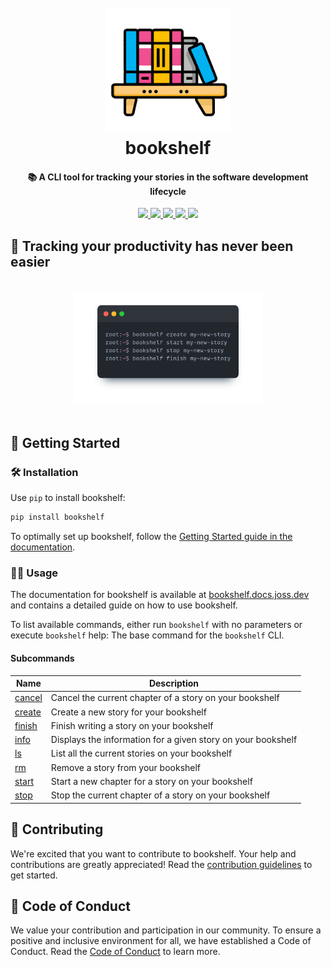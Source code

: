 <h1 align="center">
  <br>
  <img src="docs/src/assets/bookshelf.png" width="200px"/>
  <br>
  bookshelf
  <br>
</h1>

<h4 align="center">
   📚 A CLI tool for tracking your stories in the software development lifecycle 
</h4>


<p align="center">

  <a href="https://codecov.io/gh/jossmoff/bookshelf">
    <img src="https://codecov.io/gh/jossmoff/bookshelf/branch/main/graph/badge.svg" />
  </a>

  <a href="https://github.com/jossmoff/bookshelf/issues">
    <img src="https://img.shields.io/github/issues/jossmoff/bookshelf.svg">
  </a>

  <a href="https://github.com/jossmoff/bookshelf/pulls">
    <img src="https://img.shields.io/github/issues-pr/jossmoff/bookshelf.svg">
  </a>

  <a href="https://github.com/tronprotocol/jossmoff/bookshelf/graphs/contributors">
    <img src="https://img.shields.io/github/contributors/jossmoff/bookshelf.svg">
  </a>

  <a href="LICENSE">
    <img src="https://img.shields.io/github/license/jossmoff/bookshelf.svg">
  </a>
</p>

## 🔎 Tracking your productivity has never been easier
<div align="center">
  <br>
  <img src="docs/src/assets/example-terminal.png" width="60%"/>
  <br>
  <br>
</div>

## 🚀 Getting Started

### 🛠️ Installation
Use `pip` to install bookshelf:

```bash
pip install bookshelf
```

To optimally set up bookshelf, follow the [Getting Started guide in the documentation](https://bookshelf.docs.joss.dev/getting-started/installation/).

### 🧑‍💻 Usage
The documentation for bookshelf is available at [bookshelf.docs.joss.dev](https://bookshelf.docs.joss.dev/) and contains a detailed guide on how to use bookshelf.

To list available commands, either run `bookshelf` with no parameters or execute `bookshelf` help:
The base command for the `bookshelf` CLI.

#### Subcommands

| Name                                                                     | Description                                                  |
|--------------------------------------------------------------------------|--------------------------------------------------------------|
| <a href="https://bookshelf.docs.joss.dev/reference/create/">cancel</a>   | Cancel the current chapter of a story on your bookshelf      |
| <a href="https://bookshelf.docs.joss.dev/reference/create/">create</a>   | Create a new story for your bookshelf                        |
| <a href="https://bookshelf.docs.joss.dev/reference/finish/">finish  </a> | Finish writing a story on your bookshelf                     |
| <a href="https://bookshelf.docs.joss.dev/reference/info/">info   </a>    | Displays the information for a given story on your bookshelf |
| <a href="https://bookshelf.docs.joss.dev/reference/ls/">ls    </a>       | List all the current stories on your bookshelf               |
| <a href="https://bookshelf.docs.joss.dev/reference/rm/">rm    </a>       | Remove a story from your bookshelf                           |
| <a href="https://bookshelf.docs.joss.dev/reference/start/">start  </a>   | Start a new chapter for a story on your bookshelf            |
| <a href="https://bookshelf.docs.joss.dev/reference/stop/">stop    </a>   | Stop the current chapter of a story on your bookshelf        |

## 🤝 Contributing 

We're excited that you want to contribute to bookshelf. Your help and contributions are greatly appreciated!
Read the [contribution guidelines](CONTRIBUTING.md) to get started.

## 📜 Code of Conduct 

We value your contribution and participation in our community. To ensure a positive and inclusive environment for all, we have established a Code of Conduct.
Read the [Code of Conduct](CODE_OF_CONDUCT.md) to learn more.
